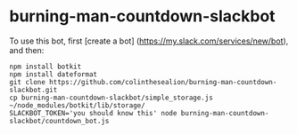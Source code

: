 # burning-man-countdown-slackbot

To use this bot, first [create a bot] (https://my.slack.com/services/new/bot), and then:

    npm install botkit
    npm install dateformat
    git clone https://github.com/colinthesealion/burning-man-countdown-slackbot.git
    cp burning-man-countdown-slackbot/simple_storage.js ~/node_modules/botkit/lib/storage/
    SLACKBOT_TOKEN='you should know this' node burning-man-countdown-slackbot/countdown_bot.js